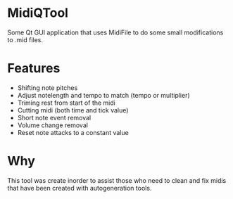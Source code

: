 # MidiQTool
Some Qt GUI application that uses MidiFile to do some small modifications to .mid files.
# Features
- Shifting note pitches
- Adjust notelength and tempo to match (tempo or multiplier)
- Triming rest from start of the midi
- Cutting midi (both time and tick value)
- Short note event removal
- Volume change removal
- Reset note attacks to a constant value

# Why
This tool was create inorder to assist those who need to clean and fix midis that have been created with autogeneration tools.
